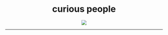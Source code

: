 <h1 align="center">curious people</h1>

<!-- </br> -->

<!-- <div align="center"> -->
<!-- Most Used Language -->
  <!-- <img src="https://github-readme-stats.vercel.app/api/top-langs/?username=activeagle&theme=tokyonight&hide_border=true&include_all_commits=false&count_private=false&layout=compact"/> </br> </br> </br> -->


<!-- Linux -->
  <!-- <img src="https://img.shields.io/badge/Linux-FCC624?style=flat&logo=linux&logoColor=black"/>  -->
<!-- Python -->
  <!-- <img src="https://img.shields.io/badge/python-3670A0?style=flat&logo=python&logoColor=ffdd54"/> -->
<!-- JavaScript -->
  <!-- <img src="https://img.shields.io/badge/javascript-%23323330.svg?style=flat&logo=javascript&logoColor=%23F7DF1E"/>  -->
<!-- Notion -->
  <!-- <img src="https://img.shields.io/badge/Notion-%23000000.svg?style=flat&logo=notion&logoColor=white"/>  -->

<!-- </div> -->

<!-- </br>  -->

<!-- </br> -->

<!-- <div align="center"> -->

<!-- Streak -->
 <!-- <img src="https://github-readme-streak-stats.herokuapp.com/?user=activeagle&theme=tokyonight&hide_border=true"/> -->
  
 <!-- <img src="https://github-readme-streak-stats.herokuapp.com/?user=activeagle&theme=tokyonight&hide_border=true"/> -->


<!-- github stat -->
  <!-- <img src="https://github-readme-stats.vercel.app/api?username=activeagle&theme=tokyonight&hide_border=true&include_all_commits=false&count_private=false"/> -->
<!-- </div> -->

<!-- </br> -->

<!-- Quotes -->
<div align="center">
  <img src="https://quotes-github-readme.vercel.app/api?type=vetical&theme=tokyonight"/>
<div/>

<!-- </br> -->

<!-- Memes -->
<!-- <div align="center"> -->
  <!-- <img src='https://randommeme-five.vercel.app/' style="height: 200px;"/> </br> -->
<!-- </div> -->

---
<!-- [![](https://visitcount.itsvg.in/api?id=activeagle&icon=1&color=1)](https://visitcount.itsvg.in) -->

<!-- Proudly created with GPRM ( https://gprm.itsvg.in ) -->


